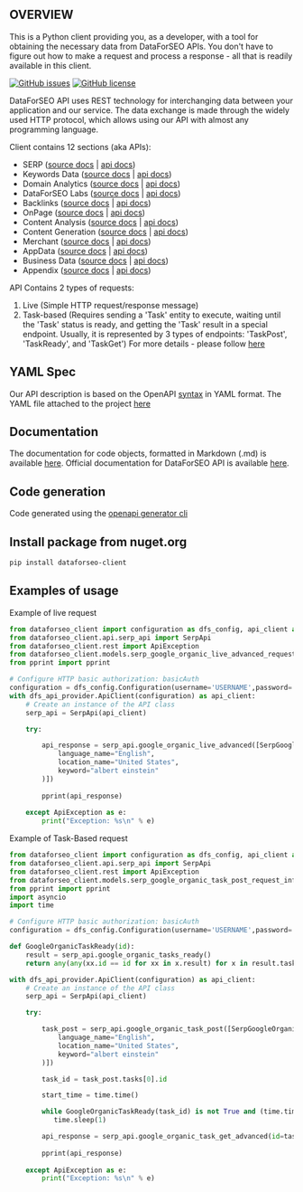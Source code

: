 ## OVERVIEW

This is a Python client providing you, as a developer, with a tool for obtaining the necessary data from DataForSEO APIs. You don't have to figure out how to make a request and process a response - all that is readily available in this client.

[![GitHub issues](https://img.shields.io/github/issues/dataforseo/PythonClient.svg)](https://github.com/dataforseo/PythonClient/issues)
[![GitHub license](https://img.shields.io/github/license/dataforseo/PythonClient.svg)](https://github.com/dataforseo/PythonClient)

DataForSEO API uses REST technology for interchanging data between your application and our service. The data exchange is made through the widely used HTTP protocol, which allows using our API with almost any programming language.

Client contains 12 sections (aka APIs):

- SERP ([source docs](./docs/SerpApi.md) | [api docs](https://docs.dataforseo.com/v3/serp/overview/?bash))
- Keywords Data ([source docs](./docs/KeywordsDataApi.md) | [api docs](https://docs.dataforseo.com/v3/keywords_data/overview/?bash))
- Domain Analytics ([source docs](./docs/DomainAnalyticsApi.md) | [api docs](https://docs.dataforseo.com/v3/domain_analytics/overview/?bash))
- DataForSEO Labs ([source docs](./docs/DataforseoLabsApi.md) | [api docs](https://docs.dataforseo.com/v3/dataforseo_labs/overview/?bash))
- Backlinks ([source docs](./docs/BacklinksApi.md) | [api docs](https://docs.dataforseo.com/v3/backlinks/overview/?bash))
- OnPage ([source docs](./docs/OnPageApi.md) | [api docs](https://docs.dataforseo.com/v3/on_page/overview/?bash))
- Content Analysis ([source docs](./docs/ContentAnalysisApi.md) | [api docs](https://docs.dataforseo.com/v3/content_analysis/overview/?bash))
- Content Generation ([source docs](./docs/ContentGenerationApi.md) | [api docs](https://docs.dataforseo.com/v3/content_generation/overview/?bash))
- Merchant ([source docs](./docs/MerchantApi.md) | [api docs](https://docs.dataforseo.com/v3/merchant/overview/?bash))
- AppData ([source docs](./docs/AppDataApi.md) | [api docs](https://docs.dataforseo.com/v3/app_data/overview/?bash))
- Business Data ([source docs](./docs/BusinessDataApi.md) | [api docs](https://docs.dataforseo.com/v3/business_data/overview/?bash))
- Appendix ([source docs](./docs/AppendixApi.md) | [api docs](https://docs.dataforseo.com/v3/appendix/user_data/?bash))

API Contains 2 types of requests:

1) Live (Simple HTTP request/response message)
2) Task-based (Requires sending a 'Task' entity to execute, waiting until the 'Task' status is ready, and getting the 'Task' result in a special endpoint. Usually, it is represented by 3 types of endpoints: 'TaskPost', 'TaskReady', and 'TaskGet')
For more details - please follow [here](https://docs.dataforseo.com/v3/?bash)

## YAML Spec

Our API description is based on the OpenAPI [syntax](https://spec.openapis.org/oas/v3.1.0) in YAML format. The YAML file attached to the project [here](./openapi_specification.yaml)

## Documentation
The documentation for code objects, formatted in Markdown (.md) is available [here](./docs/). Official documentation for DataForSEO API is available [here](https://docs.dataforseo.com/v3/?bash).

## Code generation

Code generated using the [openapi generator cli](https://openapi-generator.tech/docs/installation/)

## Install package from nuget.org

```bash
pip install dataforseo-client 
```

## Examples of usage

Example of live request
```python
from dataforseo_client import configuration as dfs_config, api_client as dfs_api_provider
from dataforseo_client.api.serp_api import SerpApi
from dataforseo_client.rest import ApiException
from dataforseo_client.models.serp_google_organic_live_advanced_request_info import SerpGoogleOrganicLiveAdvancedRequestInfo
from pprint import pprint

# Configure HTTP basic authorization: basicAuth
configuration = dfs_config.Configuration(username='USERNAME',password='PASSWORD')
with dfs_api_provider.ApiClient(configuration) as api_client:
    # Create an instance of the API class
    serp_api = SerpApi(api_client)

    try:

        api_response = serp_api.google_organic_live_advanced([SerpGoogleOrganicLiveAdvancedRequestInfo(
            language_name="English",
            location_name="United States",
            keyword="albert einstein"
        )])
        
        pprint(api_response)
    
    except ApiException as e:
        print("Exception: %s\n" % e)
```

Example of Task-Based request

```python
from dataforseo_client import configuration as dfs_config, api_client as dfs_api_provider
from dataforseo_client.api.serp_api import SerpApi
from dataforseo_client.rest import ApiException
from dataforseo_client.models.serp_google_organic_task_post_request_info import SerpGoogleOrganicTaskPostRequestInfo
from pprint import pprint
import asyncio
import time

# Configure HTTP basic authorization: basicAuth
configuration = dfs_config.Configuration(username='USERNAME',password='PASSWORD')

def GoogleOrganicTaskReady(id):
    result = serp_api.google_organic_tasks_ready()
    return any(any(xx.id == id for xx in x.result) for x in result.tasks)

with dfs_api_provider.ApiClient(configuration) as api_client:
    # Create an instance of the API class
    serp_api = SerpApi(api_client)

    try:

        task_post = serp_api.google_organic_task_post([SerpGoogleOrganicTaskPostRequestInfo(
            language_name="English",
            location_name="United States",
            keyword="albert einstein"
        )])

        task_id = task_post.tasks[0].id

        start_time = time.time()

        while GoogleOrganicTaskReady(task_id) is not True and (time.time() - start_time) < 60:
           time.sleep(1) 

        api_response = serp_api.google_organic_task_get_advanced(id=task_id)
        
        pprint(api_response)
    
    except ApiException as e:
        print("Exception: %s\n" % e)
```
